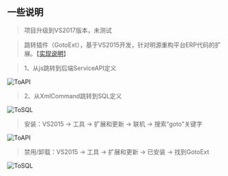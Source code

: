 ## 一些说明

> 项目升级到VS2017版本，未测试

> 跳转插件（GotoExt），基于VS2015开发，针对明源重构平台ERP代码的扩展。【[实现说明](http://note.youdao.com/noteshare?id=532cf20d57189dbaebff6a8afee69188)】

> 1、从js跳转到后端ServiceAPI定义

![ToAPI](./Doc/ToAPI.png)

> 2、从XmlCommand跳转到SQL定义

![ToSQL](./Doc/ToSQL.png)

> 安装：VS2015 -> 工具 -> 扩展和更新 -> 联机 -> 搜索“goto”关键字

![ToAPI](./Doc/Install.png)

> 禁用/卸载：VS2015 -> 工具 -> 扩展和更新 -> 已安装 -> 找到GotoExt

![ToSQL](./Doc/Uninsatll.png)
